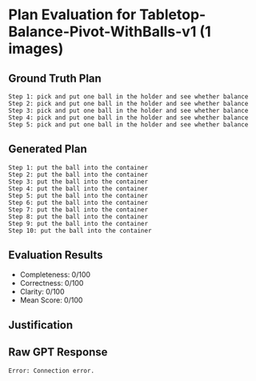 # Plan Evaluation for Tabletop-Balance-Pivot-WithBalls-v1 (1 images)

## Ground Truth Plan
```
Step 1: pick and put one ball in the holder and see whether balance
Step 2: pick and put one ball in the holder and see whether balance
Step 3: pick and put one ball in the holder and see whether balance
Step 4: pick and put one ball in the holder and see whether balance
Step 5: pick and put one ball in the holder and see whether balance
```

## Generated Plan
```
Step 1: put the ball into the container
Step 2: put the ball into the container
Step 3: put the ball into the container
Step 4: put the ball into the container
Step 5: put the ball into the container
Step 6: put the ball into the container
Step 7: put the ball into the container
Step 8: put the ball into the container
Step 9: put the ball into the container
Step 10: put the ball into the container
```

## Evaluation Results
- Completeness: 0/100
- Correctness: 0/100
- Clarity: 0/100
- Mean Score: 0/100

## Justification


## Raw GPT Response
```
Error: Connection error.
```
